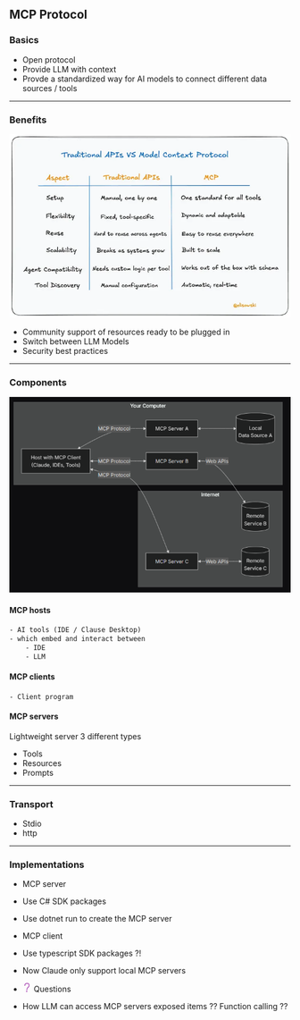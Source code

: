 ## MCP Protocol

### Basics

- Open protocol
- Provide LLM with context
- Provde a standardized way for AI models to connect different data sources / tools

--- 
### Benefits

![](attachments/Pasted%20image%2020250715233637.png)

- Community support of resources ready to be plugged in
- Switch between LLM Models
- Security best practices

---
### Components

![](attachments/Pasted%20image%2020250715233551.png)
#### MCP hosts

	- AI tools (IDE / Clause Desktop)
	- which embed and interact between
		- IDE
		- LLM

#### MCP clients
	- Client program
#### MCP servers

Lightweight server
3 different types
- Tools
- Resources
- Prompts
--- 
### Transport

- Stdio
- http

---
### Implementations

- MCP server
- Use C# SDK packages
- Use dotnet run to create the MCP server


- MCP client

- Use typescript SDK packages ?!

- Now Claude only support local MCP servers
- ![問題](data:image/png;base64,iVBORw0KGgoAAAANSUhEUgAAABAAAAAQCAYAAAAf8/9hAAAAAXNSR0IArs4c6QAAAARnQU1BAACxjwv8YQUAAAAJcEhZcwAADsMAAA7DAcdvqGQAAAEJSURBVDhPY2RAA8udt6oxMP+tAkp4ALniYMF/DMf+MzFMitzltxLMRwIoBoA0MzL/3g5i/2dgms3EyPABxP73758LIyODB1AsGd0QFigNAUCbQdT/v6yekXu9b4HFIGDGcreNOxj/MeQB2SgGMEFpMGBk+GcLtGUlmmYwYGJk3ABUbQXlwgGKAUCuEtDZj6Ac6oLlbpvaVrhtuAvlwgGaC7ADoOZwoPfyQAELFYIDjGhEB1DNc/8zMB6J3OUPiloUgNcAWLQCNd/GphkE8HuB+c+kf/8YPuPSDAJ4DWBkYHRnYmIohHJJAyDnr3Db9B/KxQlwuoCJ5a8TlDlAYJnLhgsUeYE4wMAAADQ2UW0jvvHhAAAAAElFTkSuQmCC) Questions

- How LLM can access MCP servers exposed items ?? Function calling ??